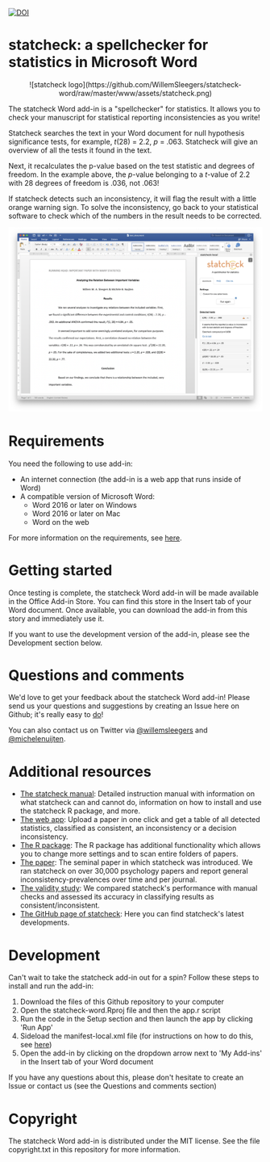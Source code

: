 [![DOI](https://zenodo.org/badge/264169562.svg)](https://zenodo.org/badge/latestdoi/264169562)

# statcheck: a spellchecker for statistics in Microsoft Word

<p align="center">
![statcheck logo](https://github.com/WillemSleegers/statcheck-word/raw/master/www/assets/statcheck.png)
</p>

The statcheck Word add-in is a "spellchecker" for statistics. It allows you to
check your manuscript for statistical reporting inconsistencies as you write!

Statcheck searches the text in your Word document for null hypothesis
significance tests, for example, _t_(28) = 2.2, _p_ = .063. Statcheck will give
an overview of all the tests it found in the text.

Next, it recalculates the p-value based on the test statistic and degrees of
freedom. In the example above, the _p_-value belonging to a _t_-value of 2.2
with 28 degrees of freedom is .036, not .063!

If statcheck detects such an inconsistency, it will flag the result with a
little orange warning sign. To solve the inconsistency, go back to your
statistical software to check which of the numbers in the result needs to be
corrected.

![statcheck screenshot](https://github.com/WillemSleegers/statcheck-word/raw/master/www/assets/screenshot.png)

# Requirements

You need the following to use add-in:

- An internet connection (the add-in is a web app that runs inside of Word)
- A compatible version of Microsoft Word:
  - Word 2016 or later on Windows
  - Word 2016 or later on Mac
  - Word on the web

For more information on the requirements, see [here](https://docs.microsoft.com/en-us/office/dev/add-ins/concepts/requirements-for-running-office-add-ins).

# Getting started

Once testing is complete, the statcheck Word add-in will be made available in
the Office Add-in Store. You can find this store in the Insert tab of your
Word document. Once available, you can download the add-in from this story and
immediately use it.

If you want to use the development version of the add-in, please see the
Development section below.

# Questions and comments

We'd love to get your feedback about the statcheck Word add-in! Please send us
your questions and suggestions by creating an Issue here on Github; it's really
easy to [do](https://docs.github.com/en/github/managing-your-work-on-github/creating-an-issue)!

You can also contact us on Twitter via
[@willemsleegers](https://twitter.com/willemsleegers) and
[@michelenuijten](https://twitter.com/MicheleNuijten).

# Additional resources

- [The statcheck manual](https://rpubs.com/michelenuijten/statcheckmanual):
  Detailed instruction manual with information on what statcheck can and
  cannot do, information on how to install and use the statcheck R package,
  and more.
- [The web app](http://statcheck.io): Upload a paper in one click and get a
  table of all detected statistics, classified as consistent, an inconsistency
  or a decision inconsistency.
- [The R package](http://cran.r-project.org/web/packages/statcheck/):
  The R package has additional functionality which allows you to change more
  settings and to scan entire folders of papers.
- [The paper](https://doi.org/10.3758/s13428-015-0664-2): The seminal paper in
  which statcheck was introduced. We ran statcheck on over 30,000 psychology
  papers and report general inconsistency-prevalences over time and per journal.
- [The validity study](https://psyarxiv.com/tcxaj/): We compared statcheck's
  performance with manual checks and assessed its accuracy in classifying
  results as consistent/inconsistent.
- [The GitHub page of statcheck](https://github.com/MicheleNuijten/statcheck):
  Here you can find statcheck's latest developments.

# Development

Can't wait to take the statcheck add-in out for a spin? Follow these steps to
install and run the add-in:

1. Download the files of this Github repository to your computer
2. Open the statcheck-word.Rproj file and then the app.r script
3. Run the code in the Setup section and then launch the app by clicking 'Run App'
4. Sideload the manifest-local.xml file (for instructions on how to do this, see
   [here](https://docs.microsoft.com/en-us/office/dev/add-ins/testing/sideload-an-office-add-in-on-ipad-and-mac))
5. Open the add-in by clicking on the dropdown arrow next to 'My Add-ins' in the
   Insert tab of your Word document

If you have any questions about this, please don't hesitate to create an Issue
or contact us (see the Questions and comments section)

# Copyright

The statcheck Word add-in is distributed under the MIT license. See the file
copyright.txt in this repository for more information.
